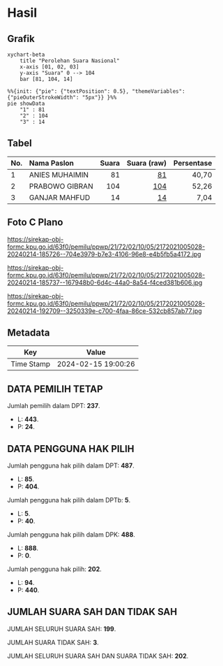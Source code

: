 # Hasil

## Grafik

```mermaid
xychart-beta
    title "Perolehan Suara Nasional"
    x-axis [01, 02, 03]
    y-axis "Suara" 0 --> 104
    bar [81, 104, 14]
```

```mermaid
%%{init: {"pie": {"textPosition": 0.5}, "themeVariables": {"pieOuterStrokeWidth": "5px"}} }%%
pie showData
    "1" : 81
    "2" : 104
    "3" : 14
```

## Tabel

| No. | Nama Paslon    | Suara | Suara (raw) | Persentase |
|:--- |:-------------- | -----:| -----------:| ----------:|
| 1   | ANIES MUHAIMIN | 81    | [81][p-1]   | 40,70      |
| 2   | PRABOWO GIBRAN | 104   | [104][p-2]  | 52,26      |
| 3   | GANJAR MAHFUD  | 14    | [14][p-3]   | 7,04       |


[p-1]: https://github.com/gigit-pemilu/pemilu-2024/blob/main/pilpres/hitung-suara/sub/21-kepulauan-riau/sub/72-kota-tanjung-pinang/sub/02-tanjung-pinang-timur/sub/1005-pinang-kencana/sub/028-tps/sub/paslon-1.txt
[p-2]: https://github.com/gigit-pemilu/pemilu-2024/blob/main/pilpres/hitung-suara/sub/21-kepulauan-riau/sub/72-kota-tanjung-pinang/sub/02-tanjung-pinang-timur/sub/1005-pinang-kencana/sub/028-tps/sub/paslon-2.txt
[p-3]: https://github.com/gigit-pemilu/pemilu-2024/blob/main/pilpres/hitung-suara/sub/21-kepulauan-riau/sub/72-kota-tanjung-pinang/sub/02-tanjung-pinang-timur/sub/1005-pinang-kencana/sub/028-tps/sub/paslon-3.txt

## Foto C Plano

https://sirekap-obj-formc.kpu.go.id/63f0/pemilu/ppwp/21/72/02/10/05/2172021005028-20240214-185726--704e3979-b7e3-4106-96e8-e4b5fb5a4172.jpg

https://sirekap-obj-formc.kpu.go.id/63f0/pemilu/ppwp/21/72/02/10/05/2172021005028-20240214-185737--167948b0-6d4c-44a0-8a54-f4ced381b606.jpg

https://sirekap-obj-formc.kpu.go.id/63f0/pemilu/ppwp/21/72/02/10/05/2172021005028-20240214-192709--3250339e-c700-4faa-86ce-532cb857ab77.jpg


## Metadata

| Key        | Value               |
| ---------- | ------------------- |
| Time Stamp | 2024-02-15 19:00:26 |


## DATA PEMILIH TETAP

Jumlah pemilih dalam DPT: **237**.
 * L: **443**.
 * P: **24**.

## DATA PENGGUNA HAK PILIH

Jumlah pengguna hak pilih dalam DPT: **487**.
 * L: **85**.
 * P: **404**.

Jumlah pengguna hak pilih dalam DPTb: **5**.
 * L: **5**.
 * P: **40**.

Jumlah pengguna hak pilih dalam DPK: **488**.
 * L: **888**.
 * P: **0**.

Jumlah pengguna hak pilih: **202**.
 * L: **94**.
 * P: **440**.

## JUMLAH SUARA SAH DAN TIDAK SAH

JUMLAH SELURUH SUARA SAH: **199**.

JUMLAH SUARA TIDAK SAH: **3**.

JUMLAH SELURUH SUARA SAH DAN SUARA TIDAK SAH: **202**.



